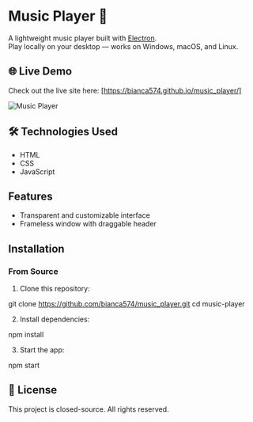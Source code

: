 # Music Player 🎵

A lightweight music player built with [Electron](https://www.electronjs.org/).  
Play locally on your desktop — works on Windows, macOS, and Linux.

## 🌐 Live Demo

Check out the live site here: [https://bianca574.github.io/music_player/]

![Music Player](images/screenshot.jpg)

## 🛠️ Technologies Used

- HTML
- CSS
- JavaScript

## Features

- Transparent and customizable interface
- Frameless window with draggable header

## Installation

### From Source

1. Clone this repository:

git clone https://github.com/bianca574/music_player.git
cd music-player

2. Install dependencies:

npm install

3. Start the app:

npm start

## 📄 License

This project is closed-source. All rights reserved.
